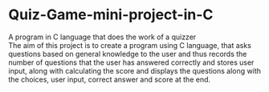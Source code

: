 # Quiz-Game-mini-project-in-C
A program in C language that does the work of a quizzer  
The aim of this project is to create a program using C language, that asks questions based on general knowledge to the user and thus records the number of questions that the user has answered correctly and stores user input, along with calculating the score and displays the questions along with the choices, user input, correct answer and score at the end.
